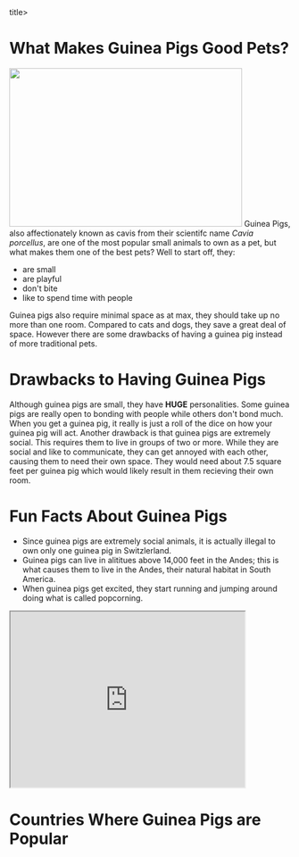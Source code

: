 <html>
 <body>
  <title>What Makes Guinea Pigs Good Pets?</title>title>
  <h1>What Makes Guinea Pigs Good Pets?</h1>
  <img src="https://media.istockphoto.com/id/628986384/photo/portrait-of-cute-red-guinea-pig.jpg?s=612x612&w=0&k=20&c=zWQkTGb_wMxTak-TIIRYQbRTFuslmrXDumAuyTcf3-E=" width="417" height="284">
  <p1>  Guinea Pigs, also affectionately known as cavis from their scientifc name <em>Cavia porcellus</em>, are one of the most popular small animals to own as a pet, but what makes them one of the best pets? Well to start off, they:  
   <ul>
    <li>are small</li>
    <li>are playful</li>
    <li>don't bite</li>
    <li>like to spend time with people</li>
   </ul>
  Guinea pigs also require minimal space as at max, they should take up no more than one room. Compared to cats and dogs, they save a great deal of space. However there are some drawbacks of having a guinea pig instead of more traditional pets.
  </p1>
  <h1>Drawbacks to Having Guinea Pigs</h1>
    <p1> Although guinea pigs are small, they have <strong>HUGE</strong> personalities. Some guinea pigs are really open to bonding with people while others don't bond much. When you get a guinea pig, it really is just a roll of the dice on how your guinea pig will act.</p1>
    <p2> Another drawback is that guinea pigs are extremely social. This requires them to live in groups of two or more. While they are social and like to communicate, they can get annoyed with each other, causing them to need their own space. They would need about 7.5 square feet per guinea pig which would likely result in them recieving their own room.</p2>
  <h1>Fun Facts About Guinea Pigs</h1>
    <ul>
      <li>Since guinea pigs are extremely social animals, it is actually illegal to own only one guinea pig in Switzlerland.</li>
      <li>Guinea pigs can live in alititues above 14,000 feet in the Andes; this is what causes them to live in the Andes, their natural habitat in South America.</li>
      <li>When guinea pigs get excited, they start running and jumping around doing what is called popcorning.</li>
    </ul>  
  <body>   
      <iframe width="420" height="315" src="https://youtube.com/embed/BVsoLA4xCx8?si=QRjab1kPZQnPG7Z7?autoplay=1">
      </iframe>
  </body>
  <h1>Countries Where Guinea Pigs are Popular</h1>
</html>
